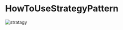# HowToUseStrategyPattern

![stratagy](https://github.com/user-attachments/assets/0c8f094f-46cf-44c2-af46-ee540ccb3c90)
